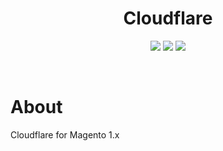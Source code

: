 <h1 align="center" >Cloudflare</h1>
<p align="center" >
	<img src="https://img.shields.io/badge/Magento-1.x-orange.svg?style=for-the-badge" />
	<img src="https://img.shields.io/badge/License-UNLICENSED-orange.svg?style=for-the-badge" />
	<img src="https://img.shields.io/badge/Version-1.0.0-orange.svg?style=for-the-badge" />
</p>
</br>

About
=============================
Cloudflare for Magento 1.x
